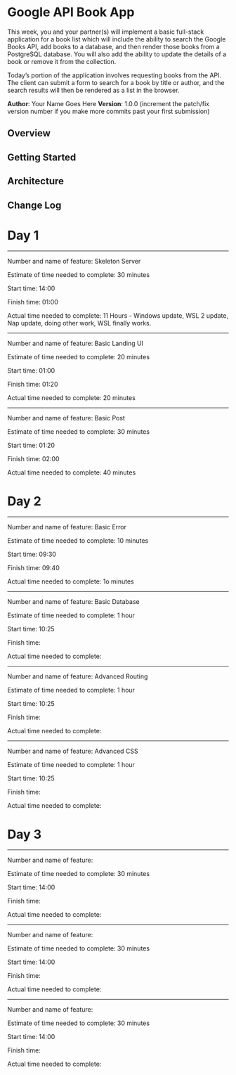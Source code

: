 # Google API Book App
This week, you and your partner(s) will implement a basic full-stack application for a book list which will include the ability to search the Google Books API, add books to a database, and then render those books from a PostgreSQL database. You will also add the ability to update the details of a book or remove it from the collection.

Today’s portion of the application involves requesting books from the API. The client can submit a form to search for a book by title or author, and the search results will then be rendered as a list in the browser.

**Author**: Your Name Goes Here
**Version**: 1.0.0 (increment the patch/fix version number if you make more commits past your first submission)

## Overview
<!-- Provide a high level overview of what this application is and why you are building it, beyond the fact that it's an assignment for a Code 301 class. (i.e. What's your problem domain?) -->

## Getting Started
<!-- What are the steps that a user must take in order to build this app on their own machine and get it running? -->

## Architecture
<!-- Provide a detailed description of the application design. What technologies (languages, libraries, etc) you're using, and any other relevant design information. -->

## Change Log
<!-- Use this area to document the iterative changes made to your application as each feature is successfully implemented. Use time stamps. Here's an examples:

01-01-2001 4:59pm - Application now has a fully-functional express server, with GET and POST routes for the book resource.

## Credits and Collaborations
<!-- Give credit (and a link) to other people or resources that helped you build this application. -->

# Day 1
-------------------------------------------------------------------------------------------------------

Number and name of feature: Skeleton Server

Estimate of time needed to complete: 30 minutes

Start time: 14:00

Finish time: 01:00

Actual time needed to complete: 11 Hours - Windows update, WSL 2 update, Nap update, doing other work, WSL finally works.

-------------------------------------------------------------------------------------------------------

Number and name of feature: Basic Landing UI

Estimate of time needed to complete: 20 minutes

Start time: 01:00

Finish time: 01:20

Actual time needed to complete: 20 minutes

-------------------------------------------------------------------------------------------------------

Number and name of feature: Basic Post

Estimate of time needed to complete: 30 minutes

Start time: 01:20

Finish time: 02:00

Actual time needed to complete: 40 minutes

# Day 2
-------------------------------------------------------------------------------------------------------

Number and name of feature: Basic Error

Estimate of time needed to complete: 10 minutes

Start time: 09:30

Finish time: 09:40

Actual time needed to complete: 1o minutes

-------------------------------------------------------------------------------------------------------

Number and name of feature: Basic Database

Estimate of time needed to complete: 1 hour

Start time: 10:25

Finish time: 

Actual time needed to complete: 

-------------------------------------------------------------------------------------------------------

Number and name of feature: Advanced Routing

Estimate of time needed to complete: 1 hour

Start time: 10:25

Finish time: 

Actual time needed to complete: 

-------------------------------------------------------------------------------------------------------

Number and name of feature: Advanced CSS

Estimate of time needed to complete: 1 hour

Start time: 10:25

Finish time: 

Actual time needed to complete: 
# Day 3
-------------------------------------------------------------------------------------------------------

Number and name of feature: 

Estimate of time needed to complete: 30 minutes

Start time: 14:00

Finish time: 

Actual time needed to complete: 

-------------------------------------------------------------------------------------------------------

Number and name of feature: 

Estimate of time needed to complete: 30 minutes

Start time: 14:00

Finish time: 

Actual time needed to complete: 

-------------------------------------------------------------------------------------------------------

Number and name of feature: 

Estimate of time needed to complete: 30 minutes

Start time: 14:00

Finish time: 

Actual time needed to complete: 